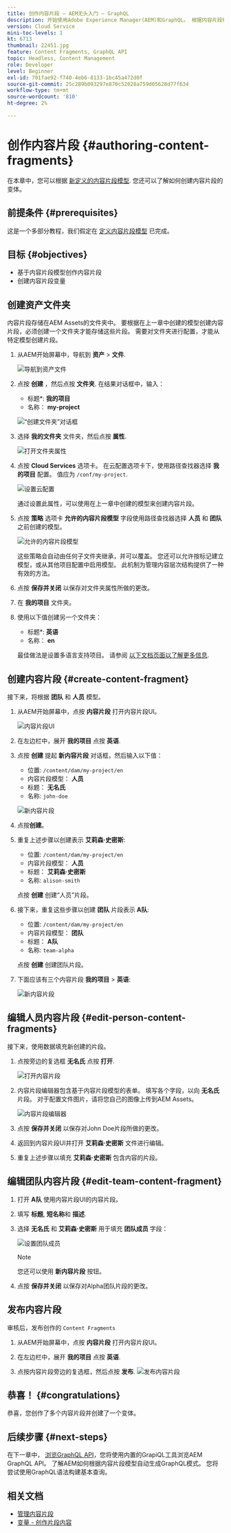 ```yaml
---
title: 创作内容片段 — AEM无头入门 — GraphQL
description: 开始使用Adobe Experience Manager(AEM)和GraphQL。 根据内容片段模型创建和编辑新的内容片段。 了解如何创建内容片段的变体。
version: Cloud Service
mini-toc-levels: 1
kt: 6713
thumbnail: 22451.jpg
feature: Content Fragments, GraphQL API
topic: Headless, Content Management
role: Developer
level: Beginner
exl-id: 701fae92-f740-4eb6-8133-1bc45a472d0f
source-git-commit: 25c289b093297e870c52028a759d05628d77f634
workflow-type: tm+mt
source-wordcount: '810'
ht-degree: 2%

---
```


# 创作内容片段 {#authoring-content-fragments}

在本章中，您可以根据 [新定义的内容片段模型](./content-fragment-models.md). 您还可以了解如何创建内容片段的变体。

## 前提条件 {#prerequisites}

这是一个多部分教程，我们假定在 [定义内容片段模型](./content-fragment-models.md) 已完成。

## 目标 {#objectives}

* 基于内容片段模型创作内容片段
* 创建内容片段变量

## 创建资产文件夹

内容片段存储在AEM Assets的文件夹中。 要根据在上一章中创建的模型创建内容片段，必须创建一个文件夹才能存储这些片段。 需要对文件夹进行配置，才能从特定模型创建片段。

1. 从AEM开始屏幕中，导航到 **资产** > **文件**.

   ![导航到资产文件](assets/author-content-fragments/navigate-assets-files.png)

1. 点按 **创建** ，然后点按 **文件夹**. 在结果对话框中，输入：

   * 标题*: **我的项目**
   * 名称： **my-project**

   ![“创建文件夹”对话框](assets/author-content-fragments/create-folder-dialog.png)

1. 选择 **我的文件夹** 文件夹，然后点按 **属性**.

   ![打开文件夹属性](assets/author-content-fragments/open-folder-properties.png)

1. 点按 **Cloud Services** 选项卡。 在云配置选项卡下，使用路径查找器选择 **我的项目** 配置。 值应为 `/conf/my-project`.

   ![设置云配置](assets/author-content-fragments/set-cloud-config-my-project.png)

   通过设置此属性，可以使用在上一章中创建的模型来创建内容片段。

1. 点按 **策略** 选项卡 **允许的内容片段模型** 字段使用路径查找器选择 **人员** 和 **团队** 之前创建的模型。

   ![允许的内容片段模型](assets/author-content-fragments/allowed-content-fragment-models.png)

   这些策略会自动由任何子文件夹继承，并可以覆盖。 您还可以允许按标记建立模型，或从其他项目配置中启用模型。 此机制为管理内容层次结构提供了一种有效的方法。

1. 点按 **保存并关闭** 以保存对文件夹属性所做的更改。

1. 在 **我的项目** 文件夹。

1. 使用以下值创建另一个文件夹：

   * 标题*: **英语**
   * 名称： **en**

   最佳做法是设置多语言支持项目。 请参阅 [以下文档页面以了解更多信息](https://experienceleague.adobe.com/docs/experience-manager-cloud-service/content/assets/admin/translate-assets.html).


## 创建内容片段 {#create-content-fragment}

接下来，将根据 **团队** 和 **人员** 模型。

1. 从AEM开始屏幕中，点按 **内容片段** 打开内容片段UI。

   ![内容片段UI](assets/author-content-fragments/cf-fragment-ui.png)

1. 在左边栏中，展开 **我的项目** 点按 **英语**.
1. 点按 **创建** 提起 **新内容片段** 对话框，然后输入以下值：

   * 位置: `/content/dam/my-project/en`
   * 内容片段模型： **人员**
   * 标题： **无名氏**
   * 名称: `john-doe`

   ![新内容片段](assets/author-content-fragments/new-content-fragment-john-doe.png)
1. 点按&#x200B;**创建**。
1. 重复上述步骤以创建表示 **艾莉森·史密斯**:

   * 位置: `/content/dam/my-project/en`
   * 内容片段模型： **人员**
   * 标题： **艾莉森·史密斯**
   * 名称: `alison-smith`

   点按 **创建** 创建“人员”片段。

1. 接下来，重复这些步骤以创建 **团队** 片段表示 **A队**:

   * 位置: `/content/dam/my-project/en`
   * 内容片段模型： **团队**
   * 标题： **A队**
   * 名称: `team-alpha`

   点按 **创建** 创建团队片段。

1. 下面应该有三个内容片段 **我的项目** > **英语**:

   ![新内容片段](assets/author-content-fragments/new-content-fragments.png)

## 编辑人员内容片段 {#edit-person-content-fragments}

接下来，使用数据填充新创建的片段。

1. 点按旁边的复选框 **无名氏** 点按 **打开**.

   ![打开内容片段](assets/author-content-fragments/open-fragment-for-editing.png)

1. 内容片段编辑器包含基于内容片段模型的表单。 填写各个字段，以向 **无名氏** 片段。 对于配置文件图片，请将您自己的图像上传到AEM Assets。

   ![内容片段编辑器](assets/author-content-fragments/content-fragment-editor-jd.png)

1. 点按 **保存并关闭** 以保存对John Doe片段所做的更改。
1. 返回到内容片段UI并打开 **艾莉森·史密斯** 文件进行编辑。
1. 重复上述步骤以填充 **艾莉森·史密斯** 包含内容的片段。

## 编辑团队内容片段 {#edit-team-content-fragment}

1. 打开 **A队** 使用内容片段UI的内容片段。
1. 填写 **标题**, **短名称**&#x200B;和 **描述**.
1. 选择 **无名氏** 和 **艾莉森·史密斯** 用于填充 **团队成员** 字段：

   ![设置团队成员](assets/author-content-fragments/select-team-members.png)

   >[!NOTE]
   >
   >您还可以使用 **新内容片段** 按钮。

1. 点按 **保存并关闭** 以保存对Alpha团队片段的更改。

## 发布内容片段

审核后，发布创作的 `Content Fragments`

1. 从AEM开始屏幕中，点按 **内容片段** 打开内容片段UI。

1. 在左边栏中，展开 **我的项目** 点按 **英语**.

1. 点按内容片段旁边的复选框，然后点按 **发布**.
   ![发布内容片段](assets/author-content-fragments/publish-content-fragment.png)

## 恭喜！ {#congratulations}

恭喜，您创作了多个内容片段并创建了一个变体。

## 后续步骤 {#next-steps}

在下一章中， [浏览GraphQL API](explore-graphql-api.md)，您将使用内置的GrapiQL工具浏览AEM GraphQL API。 了解AEM如何根据内容片段模型自动生成GraphQL模式。 您将尝试使用GraphQL语法构建基本查询。

## 相关文档

* [管理内容片段](https://experienceleague.adobe.com/docs/experience-manager-cloud-service/content/assets/content-fragments/content-fragments-managing.html)
* [变量 - 创作片段内容](https://experienceleague.adobe.com/docs/experience-manager-cloud-service/content/assets/content-fragments/content-fragments-variations.html)
